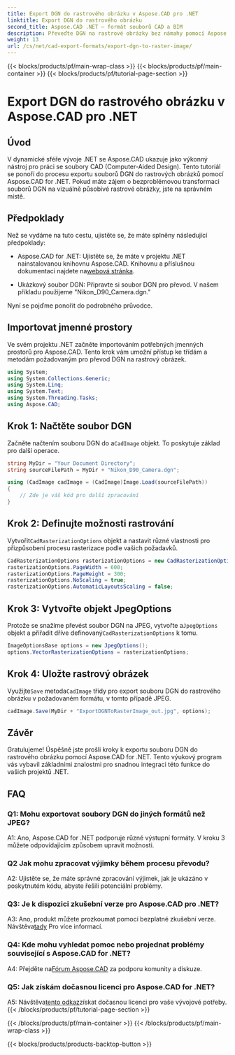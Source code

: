 ```yaml
---
title: Export DGN do rastrového obrázku v Aspose.CAD pro .NET
linktitle: Export DGN do rastrového obrázku
second_title: Aspose.CAD .NET – formát souborů CAD a BIM
description: Převeďte DGN na rastrové obrázky bez námahy pomocí Aspose.CAD pro .NET. Prozkoumejte průvodce krok za krokem a uvolněte sílu .NET při manipulaci se soubory CAD.
weight: 13
url: /cs/net/cad-export-formats/export-dgn-to-raster-image/
---
```


{{< blocks/products/pf/main-wrap-class >}}
{{< blocks/products/pf/main-container >}}
{{< blocks/products/pf/tutorial-page-section >}}

# Export DGN do rastrového obrázku v Aspose.CAD pro .NET

## Úvod

V dynamické sféře vývoje .NET se Aspose.CAD ukazuje jako výkonný nástroj pro práci se soubory CAD (Computer-Aided Design). Tento tutoriál se ponoří do procesu exportu souborů DGN do rastrových obrázků pomocí Aspose.CAD for .NET. Pokud máte zájem o bezproblémovou transformaci souborů DGN na vizuálně působivé rastrové obrázky, jste na správném místě.

## Předpoklady

Než se vydáme na tuto cestu, ujistěte se, že máte splněny následující předpoklady:

-  Aspose.CAD for .NET: Ujistěte se, že máte v projektu .NET nainstalovanou knihovnu Aspose.CAD. Knihovnu a příslušnou dokumentaci najdete na[webová stránka](https://reference.aspose.com/cad/net/).

- Ukázkový soubor DGN: Připravte si soubor DGN pro převod. V našem příkladu použijeme "Nikon_D90_Camera.dgn."

Nyní se pojďme ponořit do podrobného průvodce.

## Importovat jmenné prostory

Ve svém projektu .NET začněte importováním potřebných jmenných prostorů pro Aspose.CAD. Tento krok vám umožní přístup ke třídám a metodám požadovaným pro převod DGN na rastrový obrázek.

```csharp
using System;
using System.Collections.Generic;
using System.Linq;
using System.Text;
using System.Threading.Tasks;
using Aspose.CAD;
```

## Krok 1: Načtěte soubor DGN

 Začněte načtením souboru DGN do a`CadImage` objekt. To poskytuje základ pro další operace.

```csharp
string MyDir = "Your Document Directory";
string sourceFilePath = MyDir + "Nikon_D90_Camera.dgn";

using (CadImage cadImage = (CadImage)Image.Load(sourceFilePath))
{
    // Zde je váš kód pro další zpracování
}
```

## Krok 2: Definujte možnosti rastrování

 Vytvořit`CadRasterizationOptions` objekt a nastavit různé vlastnosti pro přizpůsobení procesu rasterizace podle vašich požadavků.

```csharp
CadRasterizationOptions rasterizationOptions = new CadRasterizationOptions();
rasterizationOptions.PageWidth = 600;
rasterizationOptions.PageHeight = 300;
rasterizationOptions.NoScaling = true;
rasterizationOptions.AutomaticLayoutsScaling = false;
```

## Krok 3: Vytvořte objekt JpegOptions

 Protože se snažíme převést soubor DGN na JPEG, vytvořte a`JpegOptions` objekt a přiřadit dříve definovaný`CadRasterizationOptions` k tomu.

```csharp
ImageOptionsBase options = new JpegOptions();
options.VectorRasterizationOptions = rasterizationOptions;
```

## Krok 4: Uložte rastrový obrázek

 Využijte`Save` metoda`CadImage` třídy pro export souboru DGN do rastrového obrázku v požadovaném formátu, v tomto případě JPEG.

```csharp
cadImage.Save(MyDir + "ExportDGNToRasterImage_out.jpg", options);
```

## Závěr

Gratulujeme! Úspěšně jste prošli kroky k exportu souboru DGN do rastrového obrázku pomocí Aspose.CAD for .NET. Tento výukový program vás vybavil základními znalostmi pro snadnou integraci této funkce do vašich projektů .NET.

## FAQ

### Q1: Mohu exportovat soubory DGN do jiných formátů než JPEG?

A1: Ano, Aspose.CAD for .NET podporuje různé výstupní formáty. V kroku 3 můžete odpovídajícím způsobem upravit možnosti.

### Q2 Jak mohu zpracovat výjimky během procesu převodu?

A2: Ujistěte se, že máte správné zpracování výjimek, jak je ukázáno v poskytnutém kódu, abyste řešili potenciální problémy.

### Q3: Je k dispozici zkušební verze pro Aspose.CAD pro .NET?

 A3: Ano, produkt můžete prozkoumat pomocí bezplatné zkušební verze. Návštěva[tady](https://releases.aspose.com/) Pro více informací.

### Q4: Kde mohu vyhledat pomoc nebo projednat problémy související s Aspose.CAD for .NET?

 A4: Přejděte na[Fórum Aspose.CAD](https://forum.aspose.com/c/cad/19) za podporu komunity a diskuze.

### Q5: Jak získám dočasnou licenci pro Aspose.CAD for .NET?

 A5: Návštěva[tento odkaz](https://purchase.aspose.com/temporary-license/)získat dočasnou licenci pro vaše vývojové potřeby.
{{< /blocks/products/pf/tutorial-page-section >}}

{{< /blocks/products/pf/main-container >}}
{{< /blocks/products/pf/main-wrap-class >}}

{{< blocks/products/products-backtop-button >}}

